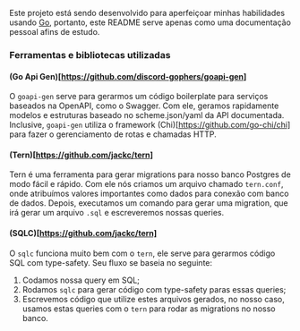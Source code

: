 Este projeto está sendo desenvolvido para aperfeiçoar minhas habilidades usando [Go](https://go.dev/), portanto, este README serve apenas como uma documentação pessoal afins de estudo.

### Ferramentas e bibliotecas utilizadas

#### (Go Api Gen)[https://github.com/discord-gophers/goapi-gen]

O `goapi-gen` serve para gerarmos um código boilerplate para serviços baseados na OpenAPI, como o Swagger. Com ele, geramos rapidamente modelos e estruturas baseado no scheme.json/yaml
da API documentada. Inclusive, `goapi-gen` utiliza o framework (Chi)[https://github.com/go-chi/chi] para fazer o gerenciamento de rotas e chamadas HTTP.

#### (Tern)[https://github.com/jackc/tern]

Tern é uma ferramenta para gerar migrations para nosso banco Postgres de modo fácil e rápido. Com ele nós criamos um arquivo chamado `tern.conf`, onde atribuímos valores importantes como
dados para conexão com banco de dados. Depois, executamos um comando para gerar uma migration, que irá gerar um arquivo `.sql` e escreveremos nossas queries. 

#### (SQLC)[https://github.com/jackc/tern]

O `sqlc` funciona muito bem com o `tern`, ele serve para gerarmos código SQL com type-safety. Seu fluxo se baseia no seguinte:

1. Codamos nossa query em SQL;
2. Rodamos `sqlc` para gerar código com type-safety paras essas queries;
3. Escrevemos código que utilize estes arquivos gerados, no nosso caso, usamos estas queries com o `tern` para rodar as migrations no nosso banco.